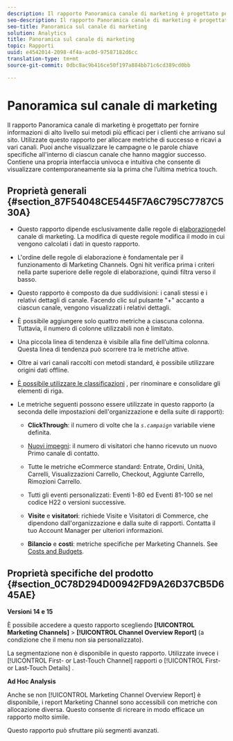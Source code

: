 ```yaml
---
description: Il rapporto Panoramica canale di marketing è progettato per fornire informazioni di alto livello sui metodi più efficaci per i clienti che arrivano sul sito. Utilizzate questo rapporto per allocare metriche di successo e ricavi a vari canali. Puoi anche visualizzare le campagne o le parole chiave specifiche all'interno di ciascun canale che hanno maggior successo. Contiene una propria interfaccia univoca e intuitiva che consente di visualizzare contemporaneamente sia la prima che l’ultima metrica touch.
seo-description: Il rapporto Panoramica canale di marketing è progettato per fornire informazioni di alto livello sui metodi più efficaci per i clienti che arrivano sul sito. Utilizzate questo rapporto per allocare metriche di successo e ricavi a vari canali. Puoi anche visualizzare le campagne o le parole chiave specifiche all'interno di ciascun canale che hanno maggior successo. Contiene una propria interfaccia univoca e intuitiva che consente di visualizzare contemporaneamente sia la prima che l’ultima metrica touch.
seo-title: Panoramica sul canale di marketing
solution: Analytics
title: Panoramica sul canale di marketing
topic: Rapporti
uuid: e4542014-2098-4f4a-ac0d-97587182d6cc
translation-type: tm+mt
source-git-commit: 0dbc8ac9b416ce50f197a884bb71c6cd389cd0bb

---
```



# Panoramica sul canale di marketing

Il rapporto Panoramica canale di marketing è progettato per fornire informazioni di alto livello sui metodi più efficaci per i clienti che arrivano sul sito. Utilizzate questo rapporto per allocare metriche di successo e ricavi a vari canali. Puoi anche visualizzare le campagne o le parole chiave specifiche all'interno di ciascun canale che hanno maggior successo. Contiene una propria interfaccia univoca e intuitiva che consente di visualizzare contemporaneamente sia la prima che l’ultima metrica touch.

## Proprietà generali {#section_87F54048CE5445F7A6C795C7787C530A}

* Questo rapporto dipende esclusivamente dalle regole di [elaborazione](https://marketing.adobe.com/resources/help/en_US/mchannel/c_channels_rules.html)del canale di marketing. La modifica di queste regole modifica il modo in cui vengono calcolati i dati in questo rapporto.
* L'ordine delle regole di elaborazione è fondamentale per il funzionamento di Marketing Channels. Ogni hit verifica prima i criteri nella parte superiore delle regole di elaborazione, quindi filtra verso il basso.
* Questo rapporto è composto da due suddivisioni: i canali stessi e i relativi dettagli di canale. Facendo clic sul pulsante "+" accanto a ciascun canale, vengono visualizzati i relativi dettagli.
* È possibile aggiungere solo quattro metriche a ciascuna colonna. Tuttavia, il numero di colonne utilizzabili non è limitato.
* Una piccola linea di tendenza è visibile alla fine dell’ultima colonna. Questa linea di tendenza può scorrere tra le metriche attive.
* Oltre ai vari canali raccolti con metodi standard, è possibile utilizzare origini dati offline.
* [È possibile utilizzare le classificazioni](https://marketing.adobe.com/resources/help/en_US/mchannel/t_classifications.html) , per rinominare e consolidare gli elementi di riga.
* Le metriche seguenti possono essere utilizzate in questo rapporto (a seconda delle impostazioni dell'organizzazione e della suite di rapporti):

   * **ClickThrough**: il numero di volte che la *`s.campaign`* variabile viene definita.

   * [Nuovi impegni](https://marketing.adobe.com/resources/help/en_US/mchannel/t_visitor_engagement.html): il numero di visitatori che hanno ricevuto un nuovo Primo canale di contatto.
   * Tutte le metriche eCommerce standard: Entrate, Ordini, Unità, Carrelli, Visualizzazioni Carrello, Checkout, Aggiunte Carrello, Rimozioni Carrello.
   * Tutti gli eventi personalizzati: Eventi 1-80 ed Eventi 81-100 se nel codice H22 o versioni successive.
   * **Visite** e **visitatori**: richiede Visite e Visitatori di Commerce, che dipendono dall'organizzazione e dalla suite di rapporti. Contatta il tuo Account Manager per ulteriori informazioni.

   * **Bilancio** e **costi**: metriche specifiche per Marketing Channels. See [Costs and Budgets](https://marketing.adobe.com/resources/help/en_US/mchannel/c_overview_budget.html).

## Proprietà specifiche del prodotto {#section_0C78D294D00942FD9A26D37CB5D645AE}

**Versioni 14 e 15**

È possibile accedere a questo rapporto scegliendo **[!UICONTROL Marketing Channels]** &gt; **[!UICONTROL Channel Overview Report]** (a condizione che il menu non sia personalizzato).

La segmentazione non è disponibile in questo rapporto. Utilizzate invece i [!UICONTROL First- or Last-Touch Channel] rapporti o [!UICONTROL First- or Last-Touch Details] .

**Ad Hoc Analysis**

Anche se non [!UICONTROL Marketing Channel Overview Report] è disponibile, i report Marketing Channel sono accessibili con metriche con allocazione diversa. Questo consente di ricreare in modo efficace un rapporto molto simile.

Questo rapporto può sfruttare più segmenti avanzati.
